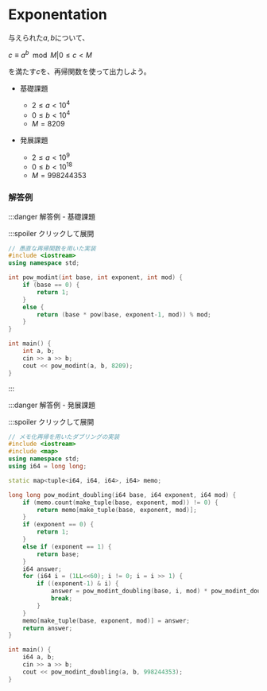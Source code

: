 # Exponentation

与えられた$a,b$について、

$c \equiv a ^ b \mod{M} | 0 \leq c < M$

を満たす$c$を、再帰関数を使って出力しよう。

- 基礎課題
    
    - $2 \leq a < 10^4$
    - $0 \leq b < 10^4$
    - $M = 8209$
- 発展課題

    - $2 \leq a < 10^9$
    - $0 \leq b < 10^{18}$
    - $M = 998244353$

### 解答例

:::danger 解答例 - 基礎課題

:::spoiler クリックして展開

```cpp
// 愚直な再帰関数を用いた実装
#include <iostream>
using namespace std;

int pow_modint(int base, int exponent, int mod) {
    if (base == 0) {
        return 1;
    }
    else {
        return (base * pow(base, exponent-1, mod)) % mod;
    }
}

int main() {
    int a, b;
    cin >> a >> b;
    cout << pow_modint(a, b, 8209);
}
```
:::

:::danger 解答例 - 発展課題

:::spoiler クリックして展開

```cpp
// メモ化再帰を用いたダブリングの実装
#include <iostream>
#include <map>
using namespace std;
using i64 = long long;

static map<tuple<i64, i64, i64>, i64> memo;

long long pow_modint_doubling(i64 base, i64 exponent, i64 mod) {
    if (memo.count(make_tuple(base, exponent, mod)) != 0) {
        return memo[make_tuple(base, exponent, mod)];
    }
    if (exponent == 0) {
        return 1;
    }
    else if (exponent == 1) {
        return base;
    }
    i64 answer;
    for (i64 i = (1LL<<60); i != 0; i = i >> 1) {
        if ((exponent-1) & i) {
            answer = pow_modint_doubling(base, i, mod) * pow_modint_doubling(base, exponent-i, mod) % mod;
            break;
        }
    }
    memo[make_tuple(base, exponent, mod)] = answer;
    return answer;
}

int main() {
    i64 a, b;
    cin >> a >> b;
    cout << pow_modint_doubling(a, b, 998244353);
}
```